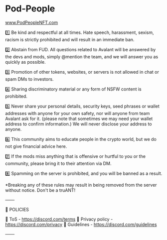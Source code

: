 # Pod-People
www.PodPeopleNFT.com

1️⃣ Be kind and respectful at all times. Hate speech, harassment, sexism, racism is strictly prohibited and will result in an immediate ban.

2️⃣ Abstain from FUD. All questions related to Avalant will be answered by the devs and mods, simply @mention the team, and we will answer you as quickly as possible.

3️⃣ Promotion of other tokens, websites, or servers is not allowed in chat or spam DMs to investors.

4️⃣ Sharing discriminatory material or any form of NSFW content is prohibited.

5️⃣ Never share your personal details, security keys, seed phrases or wallet addresses with anyone for your own safety, nor will anyone from team Avalant ask for it. (please note that sometimes we may need your wallet address to confirm information.) We will never disclose your address to anyone.

6️⃣ This community aims to educate people in the crypto world, but we do not give financial advice here.

7️⃣ If the mods miss anything that is offensive or hurtful to you or the community, please bring it to their attention via DM.

8️⃣ Spamming on the server is prohibited, and you will be banned as a result.

*Breaking any of these rules may result in being removed from the server without notice. Don't be a truANT!

───

📜 POLICIES

🔹 ToS - https://discord.com/terms
🔹 Privacy policy - https://discord.com/privacy
🔹 Guidelines - https://discord.com/guidelines

───


